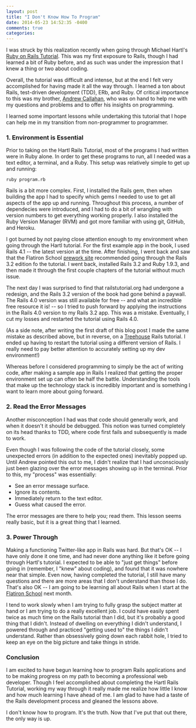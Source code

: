 ```yaml
---
layout: post
title: "I Don't Know How To Program"
date: 2014-05-23 14:52:35 -0400
comments: true
categories: 
---
```


I was struck by this realization recently when going through Michael Hartl's [Ruby on Rails Tutorial](http://railstutorial.org). This was my first exposure to Rails, though I had learned a bit of Ruby before, and as such was under the impression that I knew a thing or two about coding.

Overall, the tutorial was difficult and intense, but at the end I felt very accomplished for having made it all the way through. I learned a ton about Rails, test-driven development (TDD), ERb, and Ruby. Of critical importance to this was my brother, [Andrew Callahan](http://andrewcallahan.github.io), who was on hand to help me with my questions and problems and to offer his insights on programming.

I learned some important lessons while undertaking this tutorial that I hope can help me in my transition from non-programmer to programmer. 


### 1. Environment is Essential

Prior to taking on the Hartl Rails Tutorial, most of the programs I had written were in Ruby alone. In order to get these programs to run, all I needed was a text editor, a terminal, and a Ruby. This setup was relatively simple to get up and running:

```
ruby program.rb
```

Rails is a bit more complex. First, I installed the Rails gem, then when building the app I had to specify which gems I needed to use to get all aspects of the app up and running. Throughout this process, a number of dependecies were introduced, and I had to do a bit of wrangling with version numbers to get everything working properly. I also installed the Ruby Version Manager (RVM) and got more familiar with using git, GitHub, and Heroku.

I got burned by not paying close attention enough to my environment when going through the Hartl tutorial. For the first example app in the book, I used Rails 4.1 -- the latest version at the time. After finishing, I went back and saw that the Flatiron School [prework site](http://prework.flatironschool.com) recommended going through the Rails 3.2 edition fo the tutorial. I went back, installed Rails 3.2 and Ruby 1.9.3, and then made it through the first couple chapters of the tutorial without much issue.

The next day I was surprised to find that railstutorial.org had undergone a redesign, and the Rails 3.2 version of the book had gone behind a paywall. The Rails 4.0 version was still available for free -- and what an incredible free resource it is! -- so I tried to push forward by applying the instructions in the Rails 4.0 version to my Rails 3.2 app. This was a mistake. Eventually, I cut my losses and restarted the tutorial using Rails 4.0.

(As a side note, after writing the first draft of this blog post I made the same mistake as described above, but in reverse, on a [Treehouse](http://teamtreehouse.com) Rails tutorial. I ended up having to restart the tutorial using a different version of Rails. I really need to pay better attention to accurately setting up my dev environment!)
 
Whereas before I considered programming to simply be the act of writing code, after making a sample app in Rails I realized that getting the proper environment set up can often be half the battle. Understanding the tools that make up the technology stack is incredibly important and is something I want to learn more about going forward.


### 2. Read the Error Messages

Another misconception I had was that code should generally work, and when it doesn't it should be debugged. This notion was turned completely on its head thanks to TDD, where code first fails and subsequently is made to work.

Even though I was following the code of the tutorial closely, some unexpected errors (in addition to the expected ones) inevitably popped up. Until Andrew pointed this out to me, I didn't realize that I had unconsciously just been glazing over the error messages showing up in the terminal. Prior to this, my "process" was essentially:

*  See an error message surface.
*  Ignore its contents.
*  Immediately return to the text editor.
*  Guess what caused the error.

The error messages are there to help you; read them. This lesson seems really basic, but it is a great thing that I learned.


### 3. Power Through

Making a functioning Twitter-like app in Rails was hard. But that's OK -- I have only done it one time, and had never done anything like it before going through Hartl's tutorial. I expected to be able to "just get things" before going in (remember, I "knew" about coding), and found that it was nowhere near that simple. Even now, having completed the tutorial, I still have many questions and there are more areas that I don't understand than those I do. That's also OK -- I am going to be learning all about Rails when I start at the [Flatiron School](http://flatironschool.com) next month.

I tend to work slowly when I am trying to fully grasp the subject matter at hand or I am trying to do a really excellent job. I could have easily spent twice as much time on the Rails tutorial than I did, but it's probably a good thing that I didn't. Instead of dwelling on everything I didn't understand, I powered through and practiced "getting used to" the things I didn't understand. Rather than obsessively going down each rabbit hole, I tried to keep an eye on the big picture and take things in stride.


### Conclusion

I am excited to have begun learning how to program Rails applications and to be making progress on my path to becoming a professional web developer. Though I feel accomplished about completing the Hartl Rails Tutorial, working my way through it really made me realize how little I know and how much learning I have ahead of me. I am glad to have had a taste of the Rails development process and gleaned the lessons above.

I don't know how to program. It's the truth. Now that I've put that out there, the only way is up.